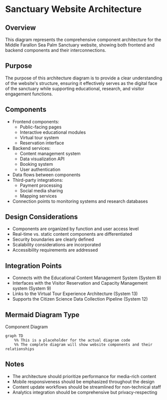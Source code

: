 # Sanctuary Website Architecture

## Overview
This diagram represents the comprehensive component architecture for the Middle Farallon Sea Palm Sanctuary website, showing both frontend and backend components and their interconnections.

## Purpose
The purpose of this architecture diagram is to provide a clear understanding of the website's structure, ensuring it effectively serves as the digital face of the sanctuary while supporting educational, research, and visitor engagement functions.

## Components
- Frontend components:
  - Public-facing pages
  - Interactive educational modules
  - Virtual tour system
  - Reservation interface
- Backend services:
  - Content management system
  - Data visualization API
  - Booking system
  - User authentication
- Data flows between components
- Third-party integrations:
  - Payment processing
  - Social media sharing
  - Mapping services
- Connection points to monitoring systems and research databases

## Design Considerations
- Components are organized by function and user access level
- Real-time vs. static content components are differentiated
- Security boundaries are clearly defined
- Scalability considerations are incorporated
- Accessibility requirements are addressed

## Integration Points
- Connects with the Educational Content Management System (System 8)
- Interfaces with the Visitor Reservation and Capacity Management system (System 9)
- Links to the Virtual Tour Experience Architecture (System 13)
- Supports the Citizen Science Data Collection Pipeline (System 12)

## Mermaid Diagram Type
Component Diagram

```mermaid
graph TD
    %% This is a placeholder for the actual diagram code
    %% The complete diagram will show website components and their relationships
```

## Notes
- The architecture should prioritize performance for media-rich content
- Mobile responsiveness should be emphasized throughout the design
- Content update workflows should be streamlined for non-technical staff
- Analytics integration should be comprehensive but privacy-respecting
